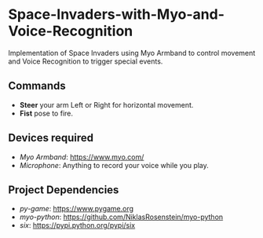 # Space-Invaders-with-Myo-and-Voice-Recognition
Implementation of Space Invaders using Myo Armband to control movement and Voice Recognition to trigger special events.

## Commands
- **Steer** your arm Left or Right for horizontal movement.
- **Fist** pose to fire.

## Devices required
- *Myo Armband*: https://www.myo.com/
- *Microphone*: Anything to record your voice while you play.

## Project Dependencies
- *py-game*: https://www.pygame.org
- *myo-python*: https://github.com/NiklasRosenstein/myo-python
- *six*: https://pypi.python.org/pypi/six

